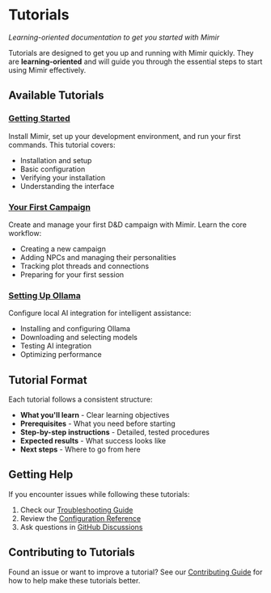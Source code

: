 # Tutorials

*Learning-oriented documentation to get you started with Mimir*

Tutorials are designed to get you up and running with Mimir quickly. They are **learning-oriented** and will guide you through the essential steps to start using Mimir effectively.

## Available Tutorials

### [Getting Started](./getting-started.md)
Install Mimir, set up your development environment, and run your first commands. This tutorial covers:
- Installation and setup
- Basic configuration
- Verifying your installation
- Understanding the interface

### [Your First Campaign](./first-campaign.md)
Create and manage your first D&D campaign with Mimir. Learn the core workflow:
- Creating a new campaign
- Adding NPCs and managing their personalities
- Tracking plot threads and connections
- Preparing for your first session

### [Setting Up Ollama](./setting-up-ollama.md)
Configure local AI integration for intelligent assistance:
- Installing and configuring Ollama
- Downloading and selecting models
- Testing AI integration
- Optimizing performance

## Tutorial Format

Each tutorial follows a consistent structure:
- **What you'll learn** - Clear learning objectives
- **Prerequisites** - What you need before starting
- **Step-by-step instructions** - Detailed, tested procedures
- **Expected results** - What success looks like
- **Next steps** - Where to go from here

## Getting Help

If you encounter issues while following these tutorials:

1. Check our [Troubleshooting Guide](../how-to/troubleshooting.md)
2. Review the [Configuration Reference](../reference/configuration.md)
3. Ask questions in [GitHub Discussions](https://github.com/yourusername/mimir/discussions)

## Contributing to Tutorials

Found an issue or want to improve a tutorial? See our [Contributing Guide](../CONTRIBUTING.md) for how to help make these tutorials better.